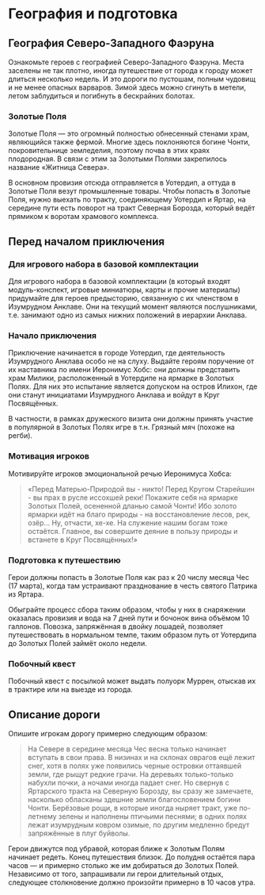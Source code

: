 # География и подготовка

## География Северо-Западного Фаэруна

Ознакомьте героев с географией Северо-Западного Фаэруна. Места заселены не так плотно, иногда путешествие от города к городу может длиться несколько недель. И это дороги по пустошам, полным чудовищ и не менее опасных варваров. Зимой здесь можно сгинуть в метели, летом заблудиться и погибнуть в бескрайних болотах.

### Золотые Поля
Золотые Поля — это огромный полностью обнесенный стенами храм, являющийся также фермой. Многие здесь поклоняются богине Чонти, покровительнице земледелия, поэтому почва в этих краях плодородная. В связи с этим за Золотыми Полями закрепилось название «Житница Севера».

В основном провизия отсюда отправляется в Уотердип, а оттуда в Золотые Поля везут промышленные товары. Чтобы попасть в Золотые Поля, нужно выехать по тракту, соединяющему Уотердип и Яртар, на середине пути есть поворот на тракт Северная Борозда, который ведёт прямиком к воротам храмового комплекса.

## Перед началом приключения

### Для игрового набора в базовой комплектации

Для игрового набора в базовой комплектации (в который входят модуль-конспект, игровые миниатюры, карты и прочие материалы) придумайте для героев предысторию, связанную с их членством в Изумрудном Анклаве. Они на текущий момент являются послушниками, т.е. занимают одно из самых нижних положений в иерархии Анклава.

### Начало приключения

Приключение начинается в городе Уотердип, где деятельность Изумрудного Анклава особо не на слуху. Выдайте героям поручение от их наставника по имени Иеронимус Хобс: они должны представить храм Милики, расположенный в Уотердипе на ярмарке в Золотых Полях. Для них это испытание является допуском на остров Илихон, где они станут инициатами Изумрудного Анклава и войдут в Круг Посвящённых.

В частности, в рамках дружеского визита они должны принять участие в популярной в Золотых Полях игре в т.н. Грязный мяч (похоже на регби).

### Мотивация игроков

Мотивируйте игроков эмоциональной речью Иеронимуса Хобса:

> «Перед Матерью-Природой вы - никто! Перед Кругом Старейшин - вы прах в русле иссохшей реки! Покажите себя на ярмарке Золотых Полей, осененной дланью самой Чонти! Ибо золото ярмарки идёт на благо природы - на восстановление лесов, рек, озёр... Ну, отчасти, хе-хе. На служение нашим богам тоже остаётся. Главное, вы совершите деяние в пользу природы и встанете в Круг Посвящённых!»

### Подготовка к путешествию

Герои должны попасть в Золотые Поля как раз к 20 числу месяца Чес (17 марта), когда там устраивают празднование в честь святого Патрика из Яртара.

Обыграйте процесс сбора таким образом, чтобы у них в снаряжении оказалась провизия и вода на 7 дней пути и бочонок вина объёмом 10 галлонов. Повозка, запряжённая в двойку лошадей, позволяет путешествовать в нормальном темпе, таким образом путь от Уотердипа до Золотых Полей займёт около недели.

### Побочный квест

Побочный квест с посылкой может выдать полуорк Муррен, отыскав их в трактире или на выезде из города.

## Описание дороги

Опишите игрокам дорогу примерно следующим образом:

> На Севере в середине месяца Чес весна только начинает вступать в свои права. В низинах и на склонах оврагов ещё лежит снег, хотя в полях уже появились черные островки оттаявшей земли, где рыщут редкие грачи. На деревьях только-только набухли почки, а ночами иногда падает снег. Но свернув с Яртарского тракта на Северную Борозду, вы сразу же замечаете, насколько обласканы здешние земли благословением богини Чонти. Берёзовые рощи, в которые иногда ныряет тракт, уже по-летнему зелены и наполнены птичьими песнями; в одних полях лежат изумрудным ковром озимые, по другим медленно бредут запряжённые в плуг буйволы.

Герои движутся под убравой, которая ближе к Золотым Полям начинает редеть. Конец путешествия близок. До полудня остаётся пара часов — и примерно столько же им добираться до Золотых Полей. Независимо от того, запрашивали ли герои длительный отдых, следующее столкновение должно произойти примерно в 10 часов утра.